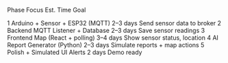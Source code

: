Phase	          Focus	                    Est. Time	          Goal

1	  Arduino + Sensor + ESP32 (MQTT) 	    2–3 days	    Send sensor data to broker
2	  Backend MQTT Listener + Database	    2–3 days	    Save sensor readings
3	  Frontend Map (React + polling)	    3–4 days	    Show sensor status, location
4	  AI Report Generator (Python)	        2–3 days	    Simulate reports + map actions
5	  Polish + Simulated UI Alerts	        2 days	        Demo ready
